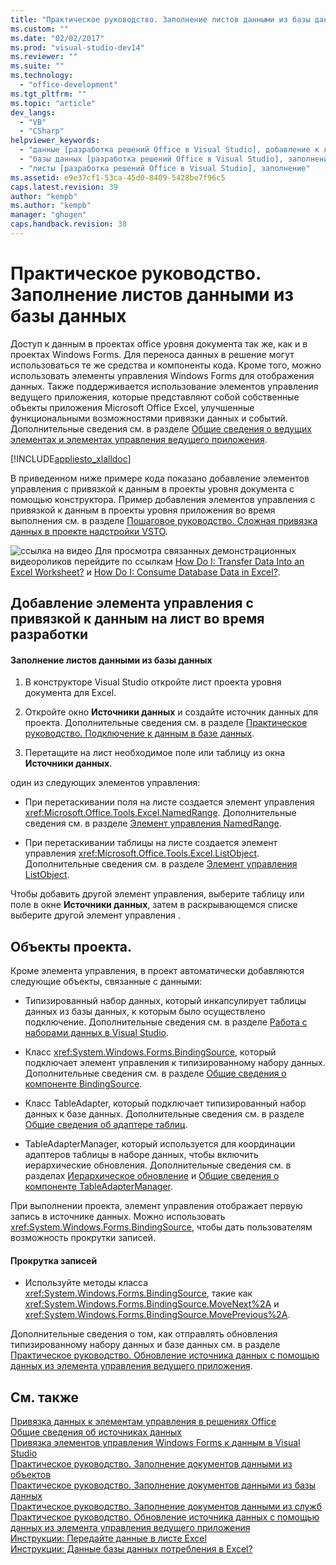 ```yaml
---
title: "Практическое руководство. Заполнение листов данными из базы данных | Microsoft Docs"
ms.custom: ""
ms.date: "02/02/2017"
ms.prod: "visual-studio-dev14"
ms.reviewer: ""
ms.suite: ""
ms.technology: 
  - "office-development"
ms.tgt_pltfrm: ""
ms.topic: "article"
dev_langs: 
  - "VB"
  - "CSharp"
helpviewer_keywords: 
  - "данные [разработка решений Office в Visual Studio], добавление к листам"
  - "базы данных [разработка решений Office в Visual Studio], заполнение листов"
  - "листы [разработка решений Office в Visual Studio], заполнение"
ms.assetid: e9e37cf1-53ca-45d0-8409-5428be7f96c5
caps.latest.revision: 39
author: "kempb"
ms.author: "kempb"
manager: "ghogen"
caps.handback.revision: 38
---
```

# Практическое руководство. Заполнение листов данными из базы данных
  Доступ к данным в проектах office уровня документа так же, как и в проектах Windows Forms.  Для переноса данных в решение могут использоваться те же средства и компоненты кода. Кроме того, можно использовать элементы управления Windows Forms для отображения данных.  Также поддерживается использование элементов управления ведущего приложения, которые представляют собой собственные объекты приложения Microsoft Office Excel, улучшенные функциональными возможностями привязки данных и событий.  Дополнительные сведения см. в разделе [Общие сведения о ведущих элементах и элементах управления ведущего приложения](../vsto/host-items-and-host-controls-overview.md).  
  
 [!INCLUDE[appliesto_xlalldoc](../vsto/includes/appliesto-xlalldoc-md.md)]  
  
 В приведенном ниже примере кода показано добавление элементов управления с привязкой к данным в проекты уровня документа с помощью конструктора.  Пример добавления элементов управления с привязкой к данным в проекты уровня приложения во время выполнения см. в разделе [Пошаговое руководство. Сложная привязка данных в проекте надстройки VSTO](../vsto/walkthrough-complex-data-binding-in-vsto-add-in-project.md).  
  
 ![ссылка на видео](../vsto/media/playvideo.png "ссылка на видео") Для просмотра связанных демонстрационных видеороликов перейдите по ссылкам [How Do I: Transfer Data Into an Excel Worksheet?](http://go.microsoft.com/fwlink/?LinkID=130277) и [How Do I: Consume Database Data in Excel?](http://go.microsoft.com/fwlink/?LinkID=130287).  
  
## Добавление элемента управления с привязкой к данным на лист во время разработки  
  
#### Заполнение листов данными из базы данных  
  
1.  В конструкторе Visual Studio откройте лист проекта уровня документа для Excel.  
  
2.  Откройте окно **Источники данных** и создайте источник данных для проекта.  Дополнительные сведения см. в разделе [Практическое руководство. Подключение к данным в базе данных](~/data-tools/how-to-connect-to-data-in-a-database.md).  
  
3.  Перетащите на лист необходимое поле или таблицу из окна **Источники данных**.  
  
 один из следующих элементов управления:  
  
-   При перетаскивании поля на листе создается элемент управления <xref:Microsoft.Office.Tools.Excel.NamedRange>.  Дополнительные сведения см. в разделе [Элемент управления NamedRange](../vsto/namedrange-control.md).  
  
-   При перетаскивании таблицы на листе создается элемент управления <xref:Microsoft.Office.Tools.Excel.ListObject>.  Дополнительные сведения см. в разделе [Элемент управления ListObject](../vsto/listobject-control.md).  
  
 Чтобы добавить другой элемент управления, выберите таблицу или поле в окне **Источники данных**, затем в раскрывающемся списке выберите другой элемент управления .  
  
## Объекты проекта.  
 Кроме элемента управления, в проект автоматически добавляются следующие объекты, связанные с данными:  
  
-   Типизированный набор данных, который инкапсулирует таблицы данных из базы данных, к которым было осуществлено подключение.  Дополнительные сведения см. в разделе [Работа с наборами данных в Visual Studio](../data-tools/dataset-tools-in-visual-studio.md).  
  
-   Класс <xref:System.Windows.Forms.BindingSource>, который подключает элемент управления к типизированному набору данных.  Дополнительные сведения см. в разделе [Общие сведения о компоненте BindingSource](http://msdn.microsoft.com/library/be838caf-fcb0-4b68-827f-58b2c04b747f).  
  
-   Класс TableAdapter, который подключает типизированный набор данных к базе данных.  Дополнительные сведения см. в разделе [Общие сведения об адаптере таблиц](/visual-studio/data-tools/tableadapter-overview).  
  
-   TableAdapterManager, который используется для координации адаптеров таблицы в наборе данных, чтобы включить иерархические обновления.  Дополнительные сведения см. в разделах [Иерархическое обновление](../data-tools/hierarchical-update.md) и [Общие сведения о компоненте TableAdapterManager](http://msdn.microsoft.com/library/33076d42-6b41-491a-ac11-6c6339aea650).  
  
 При выполнении проекта, элемент управления отображает первую запись в источнике данных.   Можно использовать <xref:System.Windows.Forms.BindingSource>, чтобы дать пользователям возможность прокрутки записей.  
  
#### Прокрутка записей  
  
-   Используйте методы класса <xref:System.Windows.Forms.BindingSource>, такие как <xref:System.Windows.Forms.BindingSource.MoveNext%2A> и <xref:System.Windows.Forms.BindingSource.MovePrevious%2A>.  
  
 Дополнительные сведения о том, как отправлять обновления типизированному набору данных и базе данных см. в разделе [Практическое руководство. Обновление источника данных с помощью данных из элемента управления ведущего приложения](../vsto/how-to-update-a-data-source-with-data-from-a-host-control.md).  
  
## См. также  
 [Привязка данных к элементам управления в решениях Office](../vsto/binding-data-to-controls-in-office-solutions.md)   
 [Общие сведения об источниках данных](../data-tools/add-new-data-sources.md)   
 [Привязка элементов управления Windows Forms к данным в Visual Studio](../Topic/Binding%20Windows%20Forms%20controls%20to%20data%20in%20Visual%20Studio.md)   
 [Практическое руководство. Заполнение документов данными из объектов](../vsto/how-to-populate-documents-with-data-from-objects.md)   
 [Практическое руководство. Заполнение документов данными из базы данных](../vsto/how-to-populate-documents-with-data-from-a-database.md)   
 [Практическое руководство. Заполнение документов данными из служб](../vsto/how-to-populate-documents-with-data-from-services.md)   
 [Практическое руководство. Обновление источника данных с помощью данных из элемента управления ведущего приложения](../vsto/how-to-update-a-data-source-with-data-from-a-host-control.md)   
 [Инструкции: Передайте данные в листе Excel](http://go.microsoft.com/fwlink/?LinkID=130277)   
 [Инструкции: Данные базы данных потребления в Excel?](http://go.microsoft.com/fwlink/?LinkID=130287)  
  
  